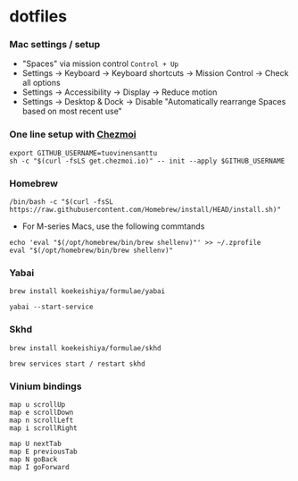 # dotfiles

### Mac settings / setup

- "Spaces" via mission control `Control + Up`
- Settings -> Keyboard -> Keyboard shortcuts -> Mission Control -> Check all options
- Settings -> Accessibility -> Display -> Reduce motion
- Settings -> Desktop & Dock -> Disable "Automatically rearrange Spaces based on most recent use"

### One line setup with [ Chezmoi ](https://www.chezmoi.io/)

```
export GITHUB_USERNAME=tuovinensanttu
sh -c "$(curl -fsLS get.chezmoi.io)" -- init --apply $GITHUB_USERNAME
```

### Homebrew

```
/bin/bash -c "$(curl -fsSL https://raw.githubusercontent.com/Homebrew/install/HEAD/install.sh)"
```

- For M-series Macs, use the following commtands

```
echo 'eval "$(/opt/homebrew/bin/brew shellenv)"' >> ~/.zprofile
eval "$(/opt/homebrew/bin/brew shellenv)"
```

### Yabai

```
brew install koekeishiya/formulae/yabai
```

```
yabai --start-service
```

### Skhd

```
brew install koekeishiya/formulae/skhd
```

```
brew services start / restart skhd
```

### Vinium bindings

```
map u scrollUp
map e scrollDown
map n scrollLeft
map i scrollRight

map U nextTab
map E previousTab
map N goBack
map I goForward
```

